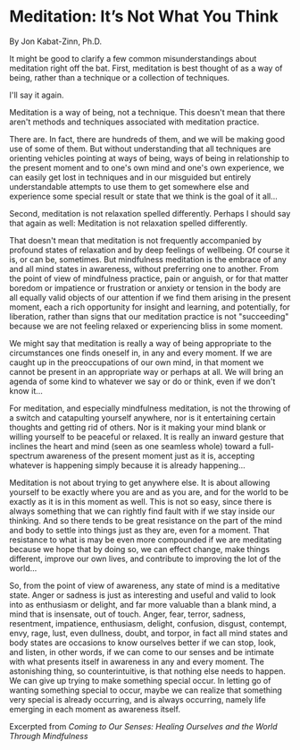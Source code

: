 Meditation: It’s Not What You Think
===================================

By Jon Kabat-Zinn, Ph.D.

It might be good to clarify a few common
misunderstandings about meditation right off the
bat. First, meditation is best thought of as a way of
being, rather than a technique or a collection of
techniques.

I'll say it again.

Meditation is a way of being, not a technique.
This doesn't mean that there aren't methods
and techniques associated with meditation practice.

There are. In fact, there are hundreds of them,
and we will be making good use of some of them.
But without understanding that all techniques are
orienting vehicles pointing at ways of being, ways
of being in relationship to the present moment and
to one's own mind and one's own experience, we
can easily get lost in techniques and in our
misguided but entirely understandable attempts to
use them to get somewhere else and experience
some special result or state that we think is the goal
of it all…

Second, meditation is not relaxation spelled
differently. Perhaps I should say that again as well:
Meditation is not relaxation spelled differently.

That doesn't mean that meditation is not
frequently accompanied by profound states of
relaxation and by deep feelings of wellbeing. Of
course it is, or can be, sometimes. But mindfulness
meditation is the embrace of any and all mind
states in awareness, without preferring one to
another. From the point of view of mindfulness
practice, pain or anguish, or for that matter
boredom or impatience or frustration or anxiety or
tension in the body are all equally valid objects of
our attention if we find them arising in the present
moment, each a rich opportunity for insight and
learning, and potentially, for liberation, rather than
signs that our meditation practice is not
"succeeding" because we are not feeling relaxed or
experiencing bliss in some moment.

We might say that meditation is really a way of
being appropriate to the circumstances one finds
oneself in, in any and every moment. If we are
caught up in the preoccupations of our own mind,
in that moment we cannot be present in an
appropriate way or perhaps at all. We will bring an
agenda of some kind to whatever we say or do or
think, even if we don't know it…

For meditation, and especially mindfulness
meditation, is not the throwing of a switch and
catapulting yourself anywhere, nor is it entertaining
certain thoughts and getting rid of others. Nor is it
making your mind blank or willing yourself to be
peaceful or relaxed. It is really an inward gesture
that inclines the heart and mind (seen as one
seamless whole) toward a full-spectrum awareness
of the present moment just as it is, accepting
whatever is happening simply because it is already
happening…

Meditation is not about trying to get anywhere
else. It is about allowing yourself to be exactly
where you are and as you are, and for the world to
be exactly as it is in this moment as well. This is not
so easy, since there is always something that we
can rightly find fault with if we stay inside our
thinking. And so there tends to be great resistance
on the part of the mind and body to settle into
things just as they are, even for a moment. That
resistance to what is may be even more
compounded if we are meditating because we hope
that by doing so, we can effect change, make things
different, improve our own lives, and contribute to
improving the lot of the world…

So, from the point of view of awareness, any
state of mind is a meditative state. Anger or
sadness is just as interesting and useful and valid
to look into as enthusiasm or delight, and far more
valuable than a blank mind, a mind that is
insensate, out of touch.
Anger, fear, terror,
sadness, resentment, impatience, enthusiasm,
delight, confusion, disgust, contempt, envy, rage,
lust, even dullness, doubt, and torpor, in fact all
mind states and body states are occasions to know
ourselves better if we can stop, look, and listen, in
other words, if we can come to our senses and be
intimate with what presents itself in awareness in
any and every moment. The astonishing thing, so
counterintuitive, is that nothing else needs to
happen. We can give up trying to make something
special occur. In letting go of wanting something
special to occur, maybe we can realize that
something very special is already occurring, and is
always occurring, namely life emerging in each
moment as awareness itself.

Excerpted from _Coming to Our Senses: Healing Ourselves and the World Through Mindfulness_

